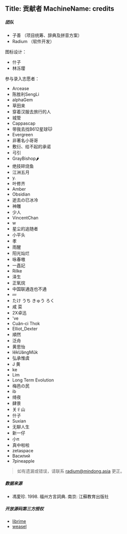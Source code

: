 Title: 贡献者
MachineName: credits
---
##### 团队

 * 子善 （项目统筹、辞典及拼音方案）
 * Radium （软件开发）

图标设计：
 * 什子
 * 林泺璎

参与录入志愿者：
 * Arcease
 * 陈胜利SengLi
 * alphaGem
 * 草田来
 * 穿着汉服去旅行的人
 * 城管
 * Cappascap
 * 带我去找B612星球🐱
 * Evergreen
 * 非著名小哥哥
 * 敷衍、给不起的承诺
 * 弓引
 * GrayBishop🌶️
 * 绝技碎烧鱼
 * 江洲五月
 * y.
 * 叶修齐
 * Amber
 * Obsidian
 * 逝去の已冰冷
 * 神雕
 * 少人
 * VincentChan
 * w
 * 星尘的追随者
 * 小平头
 * 孝
 * 雨醒
 * 阳光灿烂
 * 咏春嗷
 * 一嚞記
 * Rilke
 * 泽生
 * 正氧烷
 * 中国联通连也不通
 * 💤
 * たけ  うち きゅう  ろく
 * 咸 菜‍
 * 2X卓迅
 * 've
 * Cuân-ci Thok
 * Elliot_Dexter
 * 順然
 * 泛舟
 * 黄思怡
 * IĕkUângMŭk
 * 弘承惟虞
 * J 黄
 * ke
 * Lim
 * Long Term Evolution
 * 梅邑の民
 * ib
 * 绮夜
 * 肆景
 * 关彳山
 * 什子
 * Suxian
 * 无聊人生
 * 新一仔
 * 小π
 * 真中啦啦
 * zetaspace
 * Василий
 * 7pineapple

> 如有遗漏或错误，请联系 radium@mindong.asia 更正。

##### 数据来源
 * 馮愛珍. 1998. 福州方言詞典. 南京: 江蘇教育出版社

##### 开放源码第三方授权

 * [librime](https://github.com/rime/librime/blob/master/LICENSE)
 * [weasel](https://github.com/rime/weasel/blob/master/LICENSE.txt)
